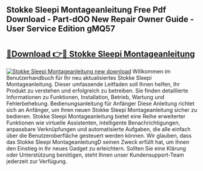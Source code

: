 ## Stokke Sleepi Montageanleitung Free Pdf Download - Part-dOO New Repair Owner Guide - User Service Edition gMQ57

# <h2><a href="http://df6bni.blite.top/?on=Stokke+Sleepi+Montageanleitung">🔗Download 👉🔴 Stokke Sleepi Montageanleitung</a></h2>

[![Stokke Sleepi Montageanleitung new download](https://i.imgur.com/lujVjoI.png)](http://df6bni.blite.top/?on=Stokke+Sleepi+Montageanleitung)
Willkommen im Benutzerhandbuch für Ihr neu aktualisiertes Stokke Sleepi Montageanleitung. Dieser umfassende Leitfaden soll Ihnen helfen, Ihr Produkt zu verstehen und erfolgreich zu betreiben. Sie finden detaillierte Informationen zu Funktionen, Installation, Betrieb, Wartung und Fehlerbehebung. Bedienungsanleitung für Anfänger Diese Anleitung richtet sich an Anfänger, um Ihren neuen Stokke Sleepi Montageanleitung sicher zu bedienen. Stokke Sleepi Montageanleitung bietet eine Reihe erweiterter Funktionen wie virtuelle Assistenten, intelligente Benachrichtigungen, anpassbare Verknüpfungen und automatisierte Aufgaben, die alle einfach über die Benutzeroberfläche gesteuert werden können. Wir glauben, dass das Stokke Sleepi MontageanleitungD seinen Zweck erfüllt hat, um Ihnen den Einstieg in Ihr neues Gadget zu erleichtern. Sollten Sie eine Klärung oder Unterstützung benötigen, steht Ihnen unser Kundensupport-Team jederzeit zur Verfügung.
